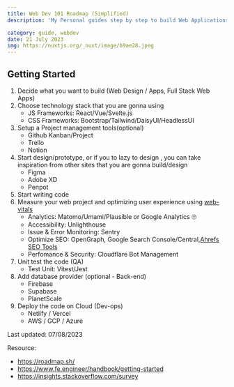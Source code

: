 ```yaml
---
title: Web Dev 101 Roadmap (Simplified)
description: 'My Personal guides step by step to build Web Applications'

category: guide, webdev
date: 21 July 2023
img: https://nuxtjs.org/_nuxt/image/b9ae28.jpeg
---
```


## Getting Started

1. Decide what you want to build (Web Design / Apps, Full Stack Web Apps)
2. Choose technology stack that you are gonna using
    - JS Frameworks: React/Vue/Svelte.js
    - CSS Frameworks: Bootstrap/Tailwind/DaisyUI/HeadlessUI
3. Setup a Project management tools(optional)
    - Github Kanban/Project
    - Trello
    - Notion
4. Start design/prototype, or if you to lazy to design , you can take inspiration from other sites that you are gonna build/design
    - Figma
    - Adobe XD
    - Penpot
5. Start writing code
6. Measure your web project and optimizing user experience using [web-vitals](https://web.dev/vitals/)
    - Analytics: Matomo/Umami/Plausible or Google Analytics 🙄
    - Accessibility: Unlighthouse
    - Issue & Error Monitoring: Sentry
    - Optimize SEO: OpenGraph, Google Search Console/Central,[Ahrefs SEO Tools](https://ahrefs.com/free-seo-tools)
    - Perfomance & Security: Cloudflare Bot Management
7. Unit test the code (QA)
    - Test Unit: Vitest/Jest
8. Add database provider (optional - Back-end)
    - Firebase
    - Supabase
    - PlanetScale
9. Deploy the code on Cloud (Dev-ops)
    - Netlify / Vercel
    - AWS / GCP / Azure

Last updated: 07/08/2023

Resource:

- <https://roadmap.sh/>
- <https://www.fe.engineer/handbook/getting-started>
- <https://insights.stackoverflow.com/survey>
